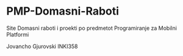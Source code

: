 # PMP-Domasni-Raboti
Site Domasni raboti i proekti po predmetot Programiranje za Mobilni Platformi

Jovancho Gjurovski INKI358